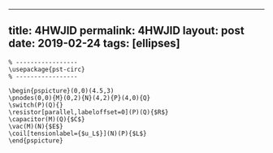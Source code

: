 ---
 title: 4HWJID
 permalink: 4HWJID
 layout: post
 date: 2019-02-24
 tags: [ellipses]
 ---

```latex% Dans le préambule
% -----------------
\usepackage{pst-circ}
% -----------------

\begin{pspicture}(0,0)(4.5,3)
\pnodes(0,0){M}(0,2){N}(4,2){P}(4,0){Q}
\switch(P)(Q){}
\resistor[parallel,labeloffset=0](P)(Q){$R$}
\capacitor(M)(Q){$C$}
\vac(M)(N){$E$}
\coil[tensionlabel={$u_L$}](N)(P){$L$}
\end{pspicture}
```